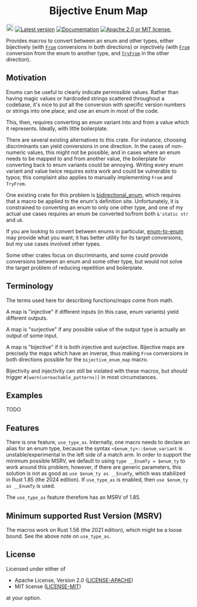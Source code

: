 <div align="center" class="rustdoc-hidden">
<h1> Bijective Enum Map </h1>
</div>

[<img alt="github" src="https://img.shields.io/badge/github-robofinch/bijective--enum--map-08f?logo=github" height="20">](https://github.com/robofinch/bijective-enum-map)
[![Latest version](https://img.shields.io/crates/v/bijective-enum-map.svg)](https://crates.io/crates/bijective-enum-map)
[![Documentation](https://img.shields.io/docsrs/bijective-enum-map)](https://docs.rs/bijective-enum-map)
[![Apache 2.0 or MIT license.](https://img.shields.io/badge/license-Apache--2.0_OR_MIT-blue.svg)](#license)

Provides macros to convert between an enum and other types, either bijectively (with [`From`]
conversions in both directions) or injectively (with [`From`] conversion from the enum to another
type, and [`TryFrom`] in the other direction).

## Motivation

Enums can be useful to clearly indicate permissible values. Rather than having magic values or
hardcoded strings scattered throughout a codebase, it's nice to put all the conversion with
specific version numbers or strings into one place, and use an enum in most of the code.

This, then, requires converting an enum variant into and from a value which it represents.
Ideally, with little boilerplate.

There are several existing alternatives to this crate. For instance, choosing discriminants can
yield conversions in one direction. In the cases of non-numeric values, this might not be possible,
and in cases where an enum needs to be mapped to and from another value, the boilerplate for
converting back to enum variants could be annoying.
Writing every enum variant and value twice requires extra work and could be vulnerable to typos;
this complaint also applies to manually implementing `From` and `TryFrom`.

One existing crate for this problem is [bidirectional_enum], which requires that a macro be
applied to the enum's definition site.
Unfortunately, it is constrained to converting an enum to only one other type, and one of my actual
use cases requires an enum be converted to/from both `&'static str` and `u8`.

If you are looking to convert between enums in particular, [enum-to-enum] may provide what you want;
it has better utility for its target conversions, but my use cases involved other types.

Some other crates focus on discriminants, and some *could* provide conversions between an enum
and some other type, but would not solve the target problem of reducing repetition and boilerplate.

## Terminology

The terms used here for describing functions/maps come from math.

A map is "injective" if different inputs (in this case, enum variants) yield different outputs.

A map is "surjective" if any possible value of the output type is actually an output of some
input.

A map is "bijective" if it is both injective and surjective. Bijective maps are precisely the maps
which have an inverse, thus making `From` conversions in both directions possible for
the `bijective_enum_map` macro.

Bijectivity and injectivity can still be violated with these macros, but *should* trigger
`#[warn(unreachable_patterns)]` in most circumstances.

## Examples

TODO


## Features

There is one feature, `use_type_as`. Internally, one macro needs to declare an alias for an enum
type, because the syntax `<$enum_ty>::$enum_variant` is unstable/experimental in the left side of
a match arm. In order to support the minimum possible MSRV, we default to using
`type __EnumTy = $enum_ty` to work around this problem; however, if there are generic parameters,
this solution is not as good as `use $enum_ty as __EnumTy`, which was stabilized in Rust 1.85
(the 2024 edition). If `use_type_as` is enabled, then `use $enum_ty as __EnumTy` is used.

The `use_type_as` feature therefore has an MSRV of 1.85.

## Minimum supported Rust Version (MSRV)
The macros work on Rust 1.56 (the 2021 edition), which might be a loose bound.
See the above note on `use_type_as`.

## License

Licensed under either of

 * Apache License, Version 2.0 ([LICENSE-APACHE][])
 * MIT license ([LICENSE-MIT][])

at your option.

[LICENSE-APACHE]: LICENSE-APACHE
[LICENSE-MIT]: LICENSE-MIT

[`From`]: https://doc.rust-lang.org/std/convert/trait.From.html
[`TryFrom`]: https://doc.rust-lang.org/std/convert/trait.TryFrom.html

[bidirectional_enum]: https://crates.io/crates/bidirectional_enum
[enum-to-enum]: https://crates.io/crates/enum_to_enum
